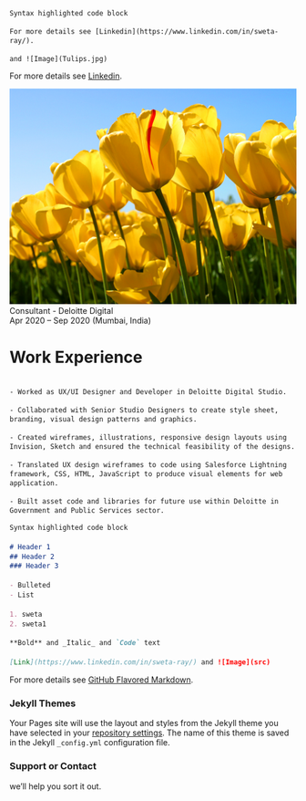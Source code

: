 ```
Syntax highlighted code block

For more details see [Linkedin](https://www.linkedin.com/in/sweta-ray/).

and ![Image](Tulips.jpg)
```

For more details see [Linkedin](https://www.linkedin.com/in/sweta-ray/).

![Image](Tulips.jpg) Consultant - Deloitte Digital  
                                  Apr 2020 – Sep 2020 (Mumbai, India)

# Work Experience
```

- Worked as UX/UI Designer and Developer in Deloitte Digital Studio.

- Collaborated with Senior Studio Designers to create style sheet, branding, visual design patterns and graphics.

- Created wireframes, illustrations, responsive design layouts using Invision, Sketch and ensured the technical feasibility of the designs.

- Translated UX design wireframes to code using Salesforce Lightning framework, CSS, HTML, JavaScript to produce visual elements for web application.

- Built asset code and libraries for future use within Deloitte in Government and Public Services sector.
```

```markdown
Syntax highlighted code block

# Header 1
## Header 2
### Header 3

- Bulleted
- List

1. sweta
2. sweta1

**Bold** and _Italic_ and `Code` text

[Link](https://www.linkedin.com/in/sweta-ray/) and ![Image](src)
```

For more details see [GitHub Flavored Markdown](https://guides.github.com/features/mastering-markdown/).

### Jekyll Themes

Your Pages site will use the layout and styles from the Jekyll theme you have selected in your [repository settings](https://github.com/Swetaray28/sweta-ray.github.io/settings/pages). The name of this theme is saved in the Jekyll `_config.yml` configuration file.

### Support or Contact

 we’ll help you sort it out.
